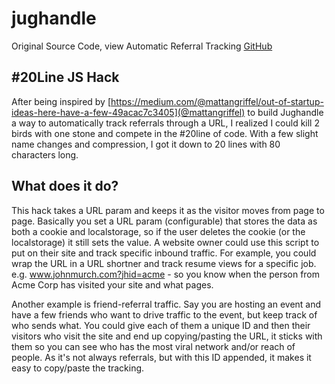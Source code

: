 # jughandle
Original Source Code, view Automatic Referral Tracking
[GitHub](https://github.com/johnmurch/jughandle)

## #20Line JS Hack

After being inspired by [https://medium.com/@mattangriffel/out-of-startup-ideas-here-have-a-few-49acac7c3405](@mattangriffel) to build Jughandle a way to automatically track referrals through a  URL, I realized I could kill 2 birds with one stone and compete in the #20line of code. With a few slight name changes and compression, I got it down to 20 lines with 80 characters long. 

## What does it do? 
This hack takes a URL param and keeps it as the visitor moves from page to page. Basically you set a URL param (configurable) that stores the data as both a cookie and localstorage, so if the user deletes the cookie (or the localstorage) it still sets the value. A website owner could use this script to put on their site and track specific inbound traffic. For example, you could wrap the URL in a URL shortner and track resume views for a specific job.  e.g. www.johnmurch.com?jhid=acme - so you know when the person from Acme Corp has visited your site and what pages. 

Another example is friend-referral traffic. Say you are hosting an event and have a few friends who want to drive traffic to the event, but keep track of who sends what. You could give each of them a unique ID and then their visitors who visit the site and end up copying/pasting the URL, it sticks with them so you can see who has the most viral network and/or reach of people. As it's not always referrals, but with this ID appended, it makes it easy to copy/paste the tracking. 

